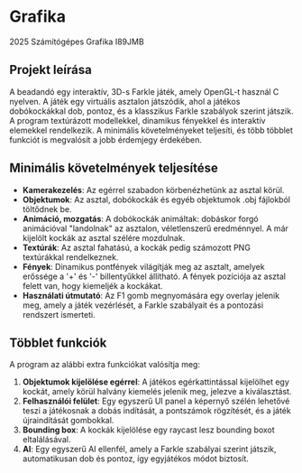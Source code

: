 # Grafika
2025 Számítógépes Grafika I89JMB

## Projekt leírása
A beadandó egy interaktív, 3D-s Farkle játék, amely OpenGL-t használ C nyelven. A játék egy virtuális asztalon játszódik, ahol a játékos dobókockákkal dob, pontoz, és a klasszikus Farkle szabályok szerint játszik. A program textúrázott modellekkel, dinamikus fényekkel és interaktív elemekkel rendelkezik. A minimális követelményeket teljesíti, és több többlet funkciót is megvalósít a jobb érdemjegy érdekében.

## Minimális követelmények teljesítése
- **Kamerakezelés**: Az egérrel szabadon körbenézhetünk az asztal körül.
- **Objektumok**: Az asztal, dobókockák és egyéb objektumok .obj fájlokból töltődnek be.
- **Animáció, mozgatás**: A dobókockák animáltak: dobáskor forgó animációval "landolnak" az asztalon, véletlenszerű eredménnyel. A már kijelölt kockák az asztal szélére mozdulnak. 
- **Textúrák**: Az asztal fahatású, a kockák pedig számozott PNG textúrákkal rendelkeznek.
- **Fények**: Dinamikus pontfények világítják meg az asztalt, amelyek erőssége a '+' és '-' billentyűkkel állítható. A fények pozíciója az asztal felett van, hogy kiemeljék a kockákat.
- **Használati útmutató**: Az F1 gomb megnyomására egy overlay jelenik meg, amely a játék vezérlését, a Farkle szabályait és a pontozási rendszert ismerteti.

## Többlet funkciók
A program az alábbi extra funkciókat valósítja meg:
1. **Objektumok kijelölése egérrel**: A játékos egérkattintással kijelölhet egy kockát, amely körül halvány kiemelés jelenik meg, jelezve a kiválasztást.
2. **Felhasználói felület**: Egy egyszerű UI panel a képernyő szélén lehetővé teszi a játékosnak a dobás indítását, a pontszámok rögzítését, és a játék újraindítását gombokkal.
3. **Bounding box**: A kockák kijelölése egy raycast lesz bounding boxot eltalálásával.
4. **AI**: Egy egyszerű AI ellenfél, amely a Farkle szabályai szerint játszik, automatikusan dob és pontoz, így egyjátékos módot biztosít.
